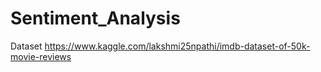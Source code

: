 # Sentiment_Analysis
Dataset
https://www.kaggle.com/lakshmi25npathi/imdb-dataset-of-50k-movie-reviews
